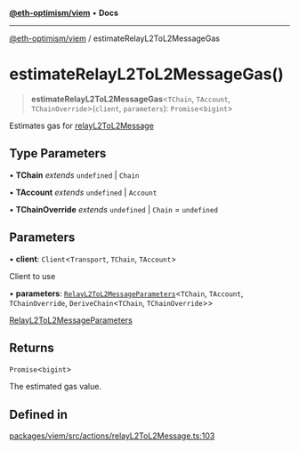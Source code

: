 [**@eth-optimism/viem**](../README.md) • **Docs**

***

[@eth-optimism/viem](../README.md) / estimateRelayL2ToL2MessageGas

# estimateRelayL2ToL2MessageGas()

> **estimateRelayL2ToL2MessageGas**\<`TChain`, `TAccount`, `TChainOverride`\>(`client`, `parameters`): `Promise`\<`bigint`\>

Estimates gas for [relayL2ToL2Message](relayL2ToL2Message.md)

## Type Parameters

• **TChain** *extends* `undefined` \| `Chain`

• **TAccount** *extends* `undefined` \| `Account`

• **TChainOverride** *extends* `undefined` \| `Chain` = `undefined`

## Parameters

• **client**: `Client`\<`Transport`, `TChain`, `TAccount`\>

Client to use

• **parameters**: [`RelayL2ToL2MessageParameters`](../type-aliases/RelayL2ToL2MessageParameters.md)\<`TChain`, `TAccount`, `TChainOverride`, `DeriveChain`\<`TChain`, `TChainOverride`\>\>

[RelayL2ToL2MessageParameters](../type-aliases/RelayL2ToL2MessageParameters.md)

## Returns

`Promise`\<`bigint`\>

The estimated gas value.

## Defined in

[packages/viem/src/actions/relayL2ToL2Message.ts:103](https://github.com/ethereum-optimism/ecosystem/blob/f37b8fc19a387e2dafa1ae2c518e8664567c7ee9/packages/viem/src/actions/relayL2ToL2Message.ts#L103)
